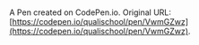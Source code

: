 # 

A Pen created on CodePen.io. Original URL: [https://codepen.io/qualischool/pen/VwmGZwz](https://codepen.io/qualischool/pen/VwmGZwz).


